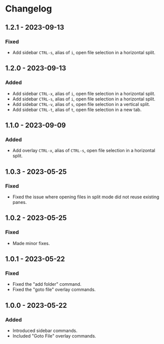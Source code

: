 # Changelog

## 1.2.1 - 2023-09-13

### Fixed

- Add sidebar `CTRL-s`, alias of `i`, open file selection in a horizontal split.

## 1.2.0 - 2023-09-13

### Added

- Add sidebar `CTRL-x`, alias of `i`, open file selection in a horizontal split.
- Add sidebar `CTRL-s`, alias of `i`, open file selection in a horizontal split.
- Add sidebar `CTRL-v`, alias of `s`, open file selection in a vertical split.
- Add sidebar `CTRL-t`, alias of `t`, open file selection in a new tab.

## 1.1.0 - 2023-09-09

### Added

- Add overlay `CTRL-x`, alias of `CTRL-s`, open file selection in a horizontal split.

## 1.0.3 - 2023-05-25

### Fixed

- Fixed the issue where opening files in split mode did not reuse existing panes.

## 1.0.2 - 2023-05-25

### Fixed

- Made minor fixes.

## 1.0.1 - 2023-05-22

### Fixed

- Fixed the "add folder" command.
- Fixed the "goto file" overlay commands.

## 1.0.0 - 2023-05-22

### Added

- Introduced sidebar commands.
- Included "Goto File" overlay commands.

